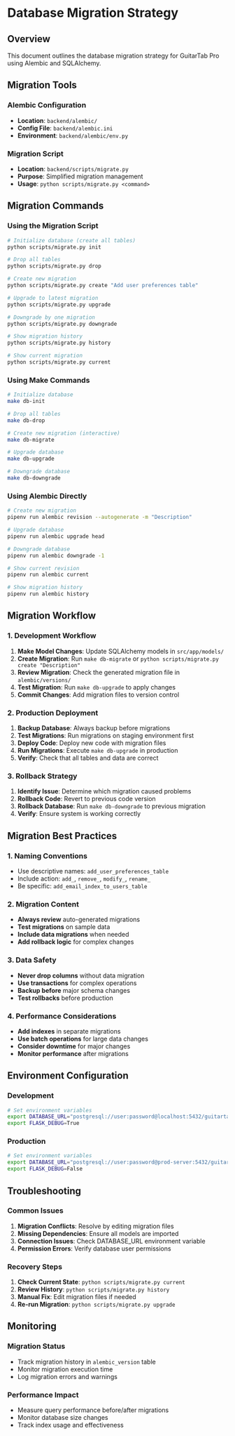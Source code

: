 # Database Migration Strategy

## Overview

This document outlines the database migration strategy for GuitarTab Pro using Alembic and SQLAlchemy.

## Migration Tools

### Alembic Configuration
- **Location**: `backend/alembic/`
- **Config File**: `backend/alembic.ini`
- **Environment**: `backend/alembic/env.py`

### Migration Script
- **Location**: `backend/scripts/migrate.py`
- **Purpose**: Simplified migration management
- **Usage**: `python scripts/migrate.py <command>`

## Migration Commands

### Using the Migration Script

```bash
# Initialize database (create all tables)
python scripts/migrate.py init

# Drop all tables
python scripts/migrate.py drop

# Create new migration
python scripts/migrate.py create "Add user preferences table"

# Upgrade to latest migration
python scripts/migrate.py upgrade

# Downgrade by one migration
python scripts/migrate.py downgrade

# Show migration history
python scripts/migrate.py history

# Show current migration
python scripts/migrate.py current
```

### Using Make Commands

```bash
# Initialize database
make db-init

# Drop all tables
make db-drop

# Create new migration (interactive)
make db-migrate

# Upgrade database
make db-upgrade

# Downgrade database
make db-downgrade
```

### Using Alembic Directly

```bash
# Create new migration
pipenv run alembic revision --autogenerate -m "Description"

# Upgrade database
pipenv run alembic upgrade head

# Downgrade database
pipenv run alembic downgrade -1

# Show current revision
pipenv run alembic current

# Show migration history
pipenv run alembic history
```

## Migration Workflow

### 1. Development Workflow

1. **Make Model Changes**: Update SQLAlchemy models in `src/app/models/`
2. **Create Migration**: Run `make db-migrate` or `python scripts/migrate.py create "Description"`
3. **Review Migration**: Check the generated migration file in `alembic/versions/`
4. **Test Migration**: Run `make db-upgrade` to apply changes
5. **Commit Changes**: Add migration files to version control

### 2. Production Deployment

1. **Backup Database**: Always backup before migrations
2. **Test Migrations**: Run migrations on staging environment first
3. **Deploy Code**: Deploy new code with migration files
4. **Run Migrations**: Execute `make db-upgrade` in production
5. **Verify**: Check that all tables and data are correct

### 3. Rollback Strategy

1. **Identify Issue**: Determine which migration caused problems
2. **Rollback Code**: Revert to previous code version
3. **Rollback Database**: Run `make db-downgrade` to previous migration
4. **Verify**: Ensure system is working correctly

## Migration Best Practices

### 1. Naming Conventions

- Use descriptive names: `add_user_preferences_table`
- Include action: `add_`, `remove_`, `modify_`, `rename_`
- Be specific: `add_email_index_to_users_table`

### 2. Migration Content

- **Always review** auto-generated migrations
- **Test migrations** on sample data
- **Include data migrations** when needed
- **Add rollback logic** for complex changes

### 3. Data Safety

- **Never drop columns** without data migration
- **Use transactions** for complex operations
- **Backup before** major schema changes
- **Test rollbacks** before production

### 4. Performance Considerations

- **Add indexes** in separate migrations
- **Use batch operations** for large data changes
- **Consider downtime** for major changes
- **Monitor performance** after migrations

## Environment Configuration

### Development
```bash
# Set environment variables
export DATABASE_URL="postgresql://user:password@localhost:5432/guitartab_pro_dev"
export FLASK_DEBUG=True
```

### Production
```bash
# Set environment variables
export DATABASE_URL="postgresql://user:password@prod-server:5432/guitartab_pro"
export FLASK_DEBUG=False
```

## Troubleshooting

### Common Issues

1. **Migration Conflicts**: Resolve by editing migration files
2. **Missing Dependencies**: Ensure all models are imported
3. **Connection Issues**: Check DATABASE_URL environment variable
4. **Permission Errors**: Verify database user permissions

### Recovery Steps

1. **Check Current State**: `python scripts/migrate.py current`
2. **Review History**: `python scripts/migrate.py history`
3. **Manual Fix**: Edit migration files if needed
4. **Re-run Migration**: `python scripts/migrate.py upgrade`

## Monitoring

### Migration Status
- Track migration history in `alembic_version` table
- Monitor migration execution time
- Log migration errors and warnings

### Performance Impact
- Measure query performance before/after migrations
- Monitor database size changes
- Track index usage and effectiveness
